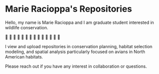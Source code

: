 # Marie Racioppa's Repositories 

Hello, my name is Marie Racioppa and I am graduate student interested in wildlife conservation. 

🦆 🦅 🦉 🦇 🐺 🐗 🐝 🦋 🐳 🦈 🦧 🦦 🦥 🦔 

I view and upload repositories in conservation planning, habitat selection modeling, and spatial analysis particularly focused on avians in North American habitats.

Please reach out if you have any interest in collaboration or questions. 
